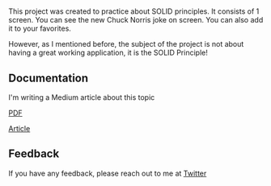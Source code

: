 
# 

This project was created to practice about SOLID principles. It consists of 1 screen. You can see the new Chuck Norris joke on screen. You can also add it to your favorites.

However, as I mentioned before, the subject of the project is not about having a great working application, it is the SOLID Principle!

## Documentation

I'm writing a Medium article about this topic

[PDF](SOLID-Practice/solid-notes.pdf)

[Article]()


## Feedback

If you have any feedback, please reach out to me at [Twitter](https://twitter.com/zfrclskn_)

